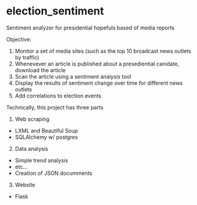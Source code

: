# election_sentiment
Sentiment analyzer for presidential hopefuls based of media reports 

Objective: 

1. Monitor a set of media sites (such as the top 10 broadcast news outlets by traffic)
2. Whenevever an article is published about a presediential canidate, download the article
3. Scan the article using a sentiment analysis tool
4. Display the results of sentiment change over time for different news outlets
5. Add correlations to election events

Technically, this project has three parts

1. Web scraping
 - LXML and Beautiful Soup
 - SQLAlchemy w/ postgres

2. Data analysis
- Simple trend analysis
- etc...
- Creation of JSON documments

3. Website
- Flask
